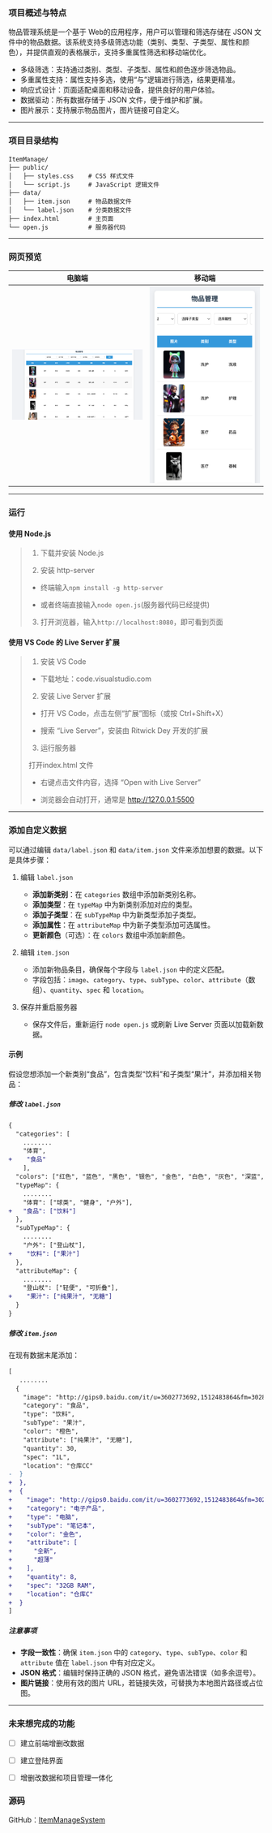 ### 项目概述与特点

物品管理系统是一个基于 Web的应用程序，用户可以管理和筛选存储在 JSON 文件中的物品数据。该系统支持多级筛选功能（类别、类型、子类型、属性和颜色），并提供直观的表格展示，支持多重属性筛选和移动端优化。

* 多级筛选：支持通过类别、类型、子类型、属性和颜色逐步筛选物品。
* 多重属性支持：属性支持多选，使用“与”逻辑进行筛选，结果更精准。
* 响应式设计：页面适配桌面和移动设备，提供良好的用户体验。
* 数据驱动：所有数据存储于 JSON 文件，便于维护和扩展。
* 图片展示：支持展示物品图片，图片链接可自定义。


---


### 项目目录结构

```text
ItemManage/
├── public/
│   ├── styles.css    # CSS 样式文件
│   └── script.js     # JavaScript 逻辑文件
├── data/
│   ├── item.json     # 物品数据文件
│   └── label.json    # 分类数据文件
├── index.html        # 主页面
└── open.js           # 服务器代码
```


---


### 网页预览

|                            电脑端                            |             移动端             |
| :----------------------------------------------------------: | :----------------------------: |
| <img src="./images/desktop.png" alt="desktop" style="zoom: 67%;" /> | ![mobile](./images/mobile.png) |



---


### 运行

#### 使用 Node.js

> 1. 下载并安装 Node.js
> 
> 2. 安装 http-server 
> 
> - 终端输入`npm install -g http-server`
> 
> - 或者终端直接输入`node open.js`(服务器代码已经提供)
> 
> 3. 打开浏览器，输入`http://localhost:8080`，即可看到页面



#### 使用 VS Code 的 Live Server 扩展

> 1. 安装 VS Code
> 
> - 下载地址：code.visualstudio.com
> 
> 2. 安装 Live Server 扩展
> 
> - 打开 VS Code，点击左侧“扩展”图标（或按 Ctrl+Shift+X）
> 
> - 搜索 “Live Server”，安装由 Ritwick Dey 开发的扩展
> 
> 3. 运行服务器
>  
>  打开index.html 文件
> 
> - 右键点击文件内容，选择 “Open with Live Server”
> 
> - 浏览器会自动打开，通常是 http://127.0.0.1:5500


---


### 添加自定义数据
可以通过编辑 `data/label.json` 和 `data/item.json` 文件来添加想要的数据。以下是具体步骤：

1. 编辑 `label.json`
   - **添加新类别**：在 `categories` 数组中添加新类别名称。
   - **添加类型**：在 `typeMap` 中为新类别添加对应的类型。
   - **添加子类型**：在 `subTypeMap` 中为新类型添加子类型。
   - **添加属性**：在 `attributeMap` 中为新子类型添加可选属性。
   - **更新颜色**（可选）：在 `colors` 数组中添加新颜色。

2. 编辑 `item.json`
   - 添加新物品条目，确保每个字段与 `label.json` 中的定义匹配。
   - 字段包括：`image`、`category`、`type`、`subType`、`color`、`attribute`（数组）、`quantity`、`spec` 和 `location`。

3. 保存并重启服务器
   - 保存文件后，重新运行 `node open.js` 或刷新 Live Server 页面以加载新数据。


#### 示例
假设您想添加一个新类别“食品”，包含类型“饮料”和子类型“果汁”，并添加相关物品：

##### 修改 `label.json`
```diff
{
  "categories": [
    ........
    "体育", 
+    "食品"
    ],
  "colors": ["红色", "蓝色", "黑色", "银色", "金色", "白色", "灰色", "深蓝", "浅蓝", "卡其色", "紫色", "绿色", "黄色", "军绿色", "粉色", "无色", "橙色"],
  "typeMap": {
    ........
    "体育": ["球类", "健身", "户外"],
+   "食品": ["饮料"]
  },
  "subTypeMap": {
    ........
    "户外": ["登山杖"],
+    "饮料": ["果汁"]
  },
  "attributeMap": {
    ........
    "登山杖": ["轻便", "可折叠"],
+    "果汁": ["纯果汁", "无糖"]
  }
}
```

##### 修改 `item.json`
在现有数据末尾添加：
```diff
[
   ........
  {
    "image": "http://gips0.baidu.com/it/u=3602773692,1512483864&fm=3028&app=3028&f=JPEG&fmt=auto?w=960&h=1280",
    "category": "食品",
    "type": "饮料",
    "subType": "果汁",
    "color": "橙色",
    "attribute": ["纯果汁", "无糖"],
    "quantity": 30,
    "spec": "1L",
    "location": "仓库CC"
-  }
+  },
+  {
+    "image": "http://gips0.baidu.com/it/u=3602773692,1512483864&fm=3028&app=3028&f=JPEG&fmt=auto?w=960&h=1280",
+    "category": "电子产品",
+    "type": "电脑",
+    "subType": "笔记本",
+    "color": "金色",
+    "attribute": [
+      "全新",
+      "超薄"
+    ],
+    "quantity": 8,
+    "spec": "32GB RAM",
+    "location": "仓库C"
+  }
]
```

##### 注意事项
- **字段一致性**：确保 `item.json` 中的 `category`、`type`、`subType`、`color` 和 `attribute` 值在 `label.json` 中有对应定义。
- **JSON 格式**：编辑时保持正确的 JSON 格式，避免语法错误（如多余逗号）。
- **图片链接**：使用有效的图片 URL，若链接失效，可替换为本地图片路径或占位图。


---


### 未来想完成的功能

- [ ] 建立前端增删改数据
- [ ] 建立登陆界面
- [ ] 增删改数据和项目管理一体化


### 源码
GitHub：[ItemManageSystem](https://github.com/cimorn/ItemManageSystem)


